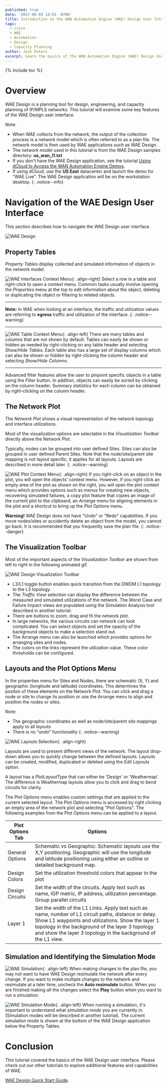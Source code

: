 ```yaml
---
published: true
date: '2017-08-03 14:53 -0700'
title: Introduction to the WAN Automation Engine (WAE) Design User Interface
tags:
  - cisco
  - WAE
  - Automation
  - Design
  - Capacity Planning
author: Josh Peters
excerpt: Learn the basics of the WAN Automation Engine (WAE) Design User Interface
---
```

{% include toc %}

# Overview

WAE Design is a planning tool for design, engineering, and capacity planning of IP/MPLS networks. This tutorial will examine some key features of the WAE Design user interface.

>
Note: 
>
* When WAE collects from the network, the output of the collection process is a network model which is often referred to as a plan file. The network model is then used by WAE applications such as WAE Design. 
* The network model used in this tutorial is from the WAE Design samples directory: **us_wan_l1.txt**
* If you don’t have the WAE Design application, see the tutorial [Using dCloud to Access the WAN Automation Engine Demos](https://xrdocs.github.io/automation/tutorials/2017-08-03-using-dcloud-to-access-the-wan-automation-engine-demos). 
* If using dCloud, use the **US East** datacenter and launch the demo for "WAE Live". The WAE Design application will be on the workstation desktop.
{: .notice--info}

# Navigation of the WAE Design User Interface

This section describes how to navigate the WAE Design user interface.

![WAE Design](https://xrdocs.github.io/xrdocs-images/assets/tutorial-images/waeUI-WAE-Design-UI-Overview.png)

## Property Tables 
*Property Tables* display collected and simulated information of objects in the network model. 

![WAE Interfaces Context Menu](https://xrdocs.github.io/xrdocs-images/assets/tutorial-images/waeUI-InterfacesMenu.png){: .align-right} 
Select a row in a table and right-click to open a context menu. Common tasks usually involve opening the *Properties* menu at the top to edit information about the object, deleting or duplicating the object or filtering to related objects. 

---

**Note:** In WAE when looking at an interface, the traffic and utilization values are referring to **egress** traffic and utilization of the interface.
{: .notice--warning}

---

![WAE Table Context Menu](https://xrdocs.github.io/xrdocs-images/assets/tutorial-images/waeUI-TablesAndColumns.png){: .align-left} 
There are many tables and columns that are not shown by default. Tables can easily be shown or hidden as needed by right-clicking on any table header and selecting *Show/Hide Tables*. Each table also has a large set of display columns which can also be shown or hidden by right-clicking the column header and selecting *Show/Hide Columns*. 

---

Advanced filter features allow the user to pinpoint specific objects in a table using the *Filter* button. In addition, objects can easily be sorted by clicking on the column header. Summary statistics for each column can be obtained by right-clicking on the column header. 

## The Network Plot 
The *Network Plot* shows a visual representation of the network topology and interface utilizations. 

Most of the visualization options are selectable in the *Visualization Toolbar* directly above the Network Plot.

Typically, nodes can be grouped into user defined Sites. Sites can also be grouped in user defined Parent Sites. Note that the node/site/parent site mapping is not layout specific, it applies for all layouts. Layouts are described in more detail later.
{: .notice--warning}

![WAE Plot Context Menu](https://xrdocs.github.io/xrdocs-images/assets/tutorial-images/waeUI-PlotMenu.png){: .align-right} If you right-click on an object in the plot, you will open the objects' context menu. However, if you right-click an empty area of the plot as shown on the right, you will open the plot context menu which provides options such as menus for creating new objects, recovering simulated failures, a copy plot feature that copies an image of the current plot to the clipboard, an *Arrange* menu for aligning elements in the plot and a shortcut to bring up the *Plot Options* menu.

**Warning!** WAE Design does not have "Undo" or "Redo" capabilities. If you move nodes/sites or accidently delete an object from the model, you cannot go back. It is recommended that you frequently save the plan file. 
{: .notice--danger}

## The Visualization Toolbar 
Most of the important aspects of the *Visualization Toolbar* are shown from left to right in the following animated gif.

![WAE Design Visualization Toolbar](https://xrdocs.github.io/xrdocs-images/assets/tutorial-images/waeUI-vizToolbar.gif)

- L3/L1 toggle button enables quick transition from the DWDM L1 topology to the L3 topology.
- The *Traffic View* selection can display the difference between the measured and simulated utilizations of the network. The Worst Case and Failure Impact views are populated using the Simulation Analysis tool described in another tutorial.
- There are buttons to zoom, drag and fit the network plot.
- In large networks, the various circuits can network can look complicated. You can select objects and set the opacity of the background objects to make a selection stand out.
- The Arrange menu can also be launched which provides options for arranging sites and nodes.
- The colors on the links represent the utilization value. These color thresholds can be configured.

## Layouts and the Plot Options Menu
In the properties menu for Sites and Nodes, there are schematic (X, Y) and geographic (longitude and latitude) coordinates. This determines the positon of these elements on the Network Plot. You can click and drag a node or site to change its position or use the Arrange menu to align and position the nodes or sites. 

>
Note: 
>
* The geographic coordinates as well as node/site/parent site mappings apply to all layouts
* There is no “undo” functionality
{: .notice--warning}

![WAE Layouts Selection](https://xrdocs.github.io/xrdocs-images/assets/tutorial-images/waeUI-Layouts.png){: .align-right}

Layouts are used to present different views of the network. The layout drop-down allows you to quickly change between the defined layouts. Layouts can be created, modified, duplicated or deleted using the *Edit Layouts* option.

A layout has a *PlotLayoutType* that can either be 'Design' or 'Weathermap'. The difference is Weathermap layouts allow you to click and drag to bend circuits for clarity. 

The Plot Options menu enables custom settings that are applied to the current selected layout. The Plot Options menu is accessed by right clicking an empty area of the network plot and selecting "Plot Options". The following examples from the Plot Options menu can be applied to a layout.

| Plot Options Tab        | Options  |
| ----------------------- | -------- |
| General Options | Schematic vs Geographic: Schematic layouts use the X,Y positioning. Geographic will use the longitude and latitude positioning using either an outline or detailed background map. |
| Design Colors | Set the utilization threshold colors that appear in the plot |
| Design Circuits | Set the width of the circuits. Apply text such as name, IGP metric, IP address, utilization percentage. Group parallel circuits |
| Layer 1 | Set the width of the L1 Links. Apply text such as name, number of L1 circuit paths, distance or delay. Show L1 waypoints and utilizations. Show the layer 1 topology in the background of the layer 3 topology and show the layer 3 topology in the background of the L1 view.  |

## Simulation and Identifying the Simulation Mode 
![WAE Simulation](https://xrdocs.github.io/xrdocs-images/assets/tutorial-images/waeUI-Sim.png){: .align-left}
When making changes to the plan file, you may not want to have WAE Design resimulate the network after every change. If you want to make multiple changes to the network and resimulate at a later time, uncheck the **Auto resimulate** button. When you are finished making all the changes select the **Play** button when you want to run a simulation.

![WAE Simulation Mode](https://xrdocs.github.io/xrdocs-images/assets/tutorial-images/waeUI-SimMode.png){: .align-left}
When running a simulation, it's important to understand what *simulation mode* you are currently in. (Simulation modes will be described in another tutorial). The current simulation mode is shown at the bottom of the WAE Design application below the Property Tables.

# Conclusion
This tutorial covered the basics of the WAE Design user interface. Please check out our other tutorials to explore additional features and capabilities of WAE.

[WAE Design Quick Start Guide](https://developer.cisco.com/docs/wan-automation-engine/#!wae-design-quick-start-guide/getting-acquainted-with-wae-design). 
